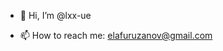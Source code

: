 - 👋 Hi, I’m @lxx-ue

- 📫 How to reach me: elafuruzanov@gmail.com

<!---
lxx-ue/lxx-ue is a ✨ special ✨ repository because its `README.md` (this file) appears on your GitHub profile.
You can click the Preview link to take a look at your changes.
--->
